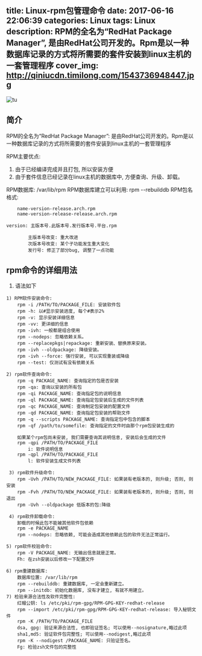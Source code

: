 title: Linux-rpm包管理命令
date: 2017-06-16 22:06:39
categories: Linux
tags: Linux
description: RPM的全名为“RedHat Package Manager”, 是由RedHat公司开发的。Rpm是以一种数据库记录的方式将所需要的套件安装到linux主机的一套管理程序
cover_img: http://qiniucdn.timilong.com/1543736948447.jpg
---

![tu](http://qiniucdn.timilong.com/1543736948447.jp)

## 简介

RPM的全名为“RedHat Package Manager”: 是由RedHat公司开发的。Rpm是以一种数据库记录的方式将所需要的套件安装到linux主机的一套管理程序

RPM主要优点: 
 1. 由于已经编译完成并且打包, 所以安装方便
 2. 由于套件信息已经记录在linux主机的数据库中, 方便查询、升级、卸载。

RPM数据库: /var/lib/rpm
RPM数据库建立可以利用: rpm --rebuilddb
RPM包名格式: 
```
    name-version-release.arch.rpm
    name-version-release-release.arch.rpm
```
    version: 主版本号.此版本号.发行版本号.平台.rpm
```
        主版本号改变: 重大改进
        次版本号改变: 某个子功能发生重大变化
        发行号: 修正了部分bug, 调整了一点功能
```

## rpm命令的详细用法
1. 语法如下
```
1) RPM软件安装命令:
    rpm -i /PATH/TO/PACKAGE_FILE: 安装软件包
    rpm -h: 以#显示安装进度, 每个#表示2%
    rpm -v: 显示安装详细信息
    rpm -vv: 更详细的信息
    rpm -ivh: 一般都是组合使用
    rpm --nodeps: 忽略依赖关系。
    rpm --replacepkgs|repackage: 重新安装、替换原来安装。
    rpm -ivh --oldpackage: 降级安装。
    rpm -ivh --force: 强行安装, 可以实现重装或降级
    rpm --test: 仅测试有没有依赖关系

2) rpm软件查询命令: 
    rpm -q PACKAGE_NAME: 查询指定的包是否安装
    rpm -qa: 查询以安装的所有包
    rpm -qi PACKAGE_NAME: 查询指定包的说明信息
    rpm -ql PACKAGE_NAME: 查询指定包安装后生成的文件列表
    rpm -qc PACKAGE_NAME: 查询制定包安装的配置文件
    rpm -qd PACKAGE_NAME: 查询指定包安装的帮助文件
    rpm -q --scripts PACKAGE_NAME: 查询指定包中包含的脚本
    rpm -qf /path/to/somefile: 查询指定的文件时由那个rpm包安装生成的

    如果某个rpm包尚未安装, 我们需要查询其说明信息, 安装后会生成的文件
    rpm -qpi /PATH/TO/PACKAGE_FILE
        i: 软件说明信息
    rpm -qpl /PATH/TO/PACKAGE_FILE
        l: 软件安装生成文件列表
 
 3) rpm软件升级命令:
    rpm -Uvh /PATH/TO/NEW_PACKAGE_FILE: 如果装有老版本的, 则升级; 否则, 则安装
    rpm -Fvh /PATH/TO/NEW_PACKAGE_FILE: 如果装有老版本的, 则升级; 否则, 则退出
    rpm -Uvh --oldpackage 低版本的包:降级
    
 4) rpm软件卸载命令:
    卸载的时候此包不能被其他软件包依赖
    rpm -e PACKAGE_NAME
    rpm --nodeps: 忽略依赖, 可能会造成其他依赖此包的软件无法正常运行。

5) rpm软件校验命令: 
    rpm -V PACKAGE_NAME: 无输出信息就是正常。
    Fh: 在zsh安装以后修改一下配置文件 

6) rpm重建数据库:
    数据库位置: /var/lib/rpm
    rpm --rebuilddb: 重建数据库, 一定会重新建立。
    rpm --initdb: 初始化数据库, 没有才建立, 有就不用建立。
7) 检验来源合法性及软件完整性: 
    红帽公钥: ls /etc/pki/rpm-gpg/RPM-GPG-KEY-redhat-release
    rpm --import /etc/pki/rpm-gpg/RPM-GPG-KEY-redhat-release: 导入秘钥文件 
    rpm -K /PATH/TO/PACKAGE_FILE
    dsa, gpg: 验证来源合法性, 也即验证签名; 可以使用--nosignature,略过此项
    sha1,md5: 验证软件包完整性; 可以使用--nodigest,略过此项
    rpm -K --nodigest /PACKAGE_NAME: 只验证签名。
    Fg: 检验zsh文件包的完整性
```


